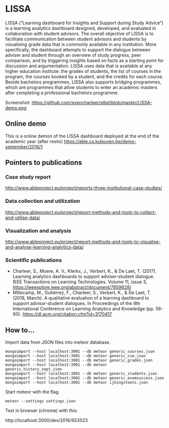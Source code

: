 # LISSA

LISSA (“Learning dashboard for Insights and Support during Study Advice”) is a learning analytics dashboard designed, developed, and evaluated in collaboration with student advisors. The overall objective of LISSA is to facilitate communication between student advisors and students by visualising grade data that is commonly available in any institution. More specifically, the dashboard attempts to support the dialogue between adviser and student through an overview of study progress, peer comparison, and by triggering insights based on facts as a starting point for discussion and argumentation. LISSA uses data that is available at any higher education institute: the grades of students, the list of courses in the program, the courses booked by a student, and the credits for each course. Beside bachelors programmes, LISSA also supports bridging programmes, which are programmes that allow students to enter an academic masters after completing a professional bachelors programme.

Screenshot: https://github.com/svencharleer/stbd/blob/master/LISSA-demo.png

## Online demo
This is a online demon of the LISSA dashboard deployed at the end of the academic year (after resits)
https://able.cs.kuleuven.be/demo-september/2016/1

## Pointers to publications
### Case study report
http://www.ableproject.eu/project/reports-three-institutional-case-studies/

### Data collection and utilization
http://www.ableproject.eu/project/report-methods-and-tools-to-collect-and-utilise-data/

### Visualization and analysis
http://www.ableproject.eu/project/report-methods-and-tools-to-visualise-and-analyse-learning-analytics-data/

### Scientific publications 
* Charleer, S., Moere, A. V., Klerkx, J., Verbert, K., & De Laet, T. (2017). Learning analytics dashboards to support adviser-student dialogue. IEEE Transactions on Learning Technologies. Volume 11, issue 3, https://ieeexplore.ieee.org/abstract/document/7959628/ 
* Millecamp, M., Gutiérrez, F., Charleer, S., Verbert, K., & De Laet, T. (2018, March). A qualitative evaluation of a learning dashboard to support advisor-student dialogues. In Proceedings of the 8th International Conference on Learning Analytics and Knowledge (pp. 56-60). https://dl.acm.org/citation.cfm?id=3170417 

## How to...
Import data from JSON files into meteor database.

```
mongoimport --host localhost:3001 --db meteor generic_courses.json
mongoimport --host localhost:3001 --db meteor generic_cse.json
mongoimport --host localhost:3001 --db meteor generic_grades.json
mongoimport --host localhost:3001 --db meteor generic_history_sept.json
mongoimport --host localhost:3001 --db meteor generic_students.json
mongoimport --host localhost:3001 --db meteor generic_examsuccess.json
mongoimport --host localhost:3001 --db meteor ijkingstoets.json
```

Start meteor with the flag.

``
meteor --settings settings.json
``

Test in browser (chrome) with this:

http://localhost:3000/dev/2016/653523
